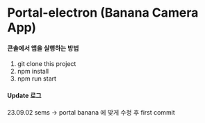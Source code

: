 # Portal-electron (Banana Camera App)

#### 콘솔에서 앱을 실행하는 방법
1. git clone this project   
2. npm install   
3. npm run start   

#### Update 로그
23.09.02 sems -> portal banana 에 맞게 수정 후 first commit   
